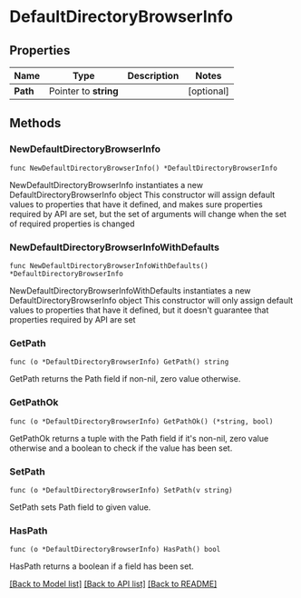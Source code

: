 # DefaultDirectoryBrowserInfo

## Properties

Name | Type | Description | Notes
------------ | ------------- | ------------- | -------------
**Path** | Pointer to **string** |  | [optional] 

## Methods

### NewDefaultDirectoryBrowserInfo

`func NewDefaultDirectoryBrowserInfo() *DefaultDirectoryBrowserInfo`

NewDefaultDirectoryBrowserInfo instantiates a new DefaultDirectoryBrowserInfo object
This constructor will assign default values to properties that have it defined,
and makes sure properties required by API are set, but the set of arguments
will change when the set of required properties is changed

### NewDefaultDirectoryBrowserInfoWithDefaults

`func NewDefaultDirectoryBrowserInfoWithDefaults() *DefaultDirectoryBrowserInfo`

NewDefaultDirectoryBrowserInfoWithDefaults instantiates a new DefaultDirectoryBrowserInfo object
This constructor will only assign default values to properties that have it defined,
but it doesn't guarantee that properties required by API are set

### GetPath

`func (o *DefaultDirectoryBrowserInfo) GetPath() string`

GetPath returns the Path field if non-nil, zero value otherwise.

### GetPathOk

`func (o *DefaultDirectoryBrowserInfo) GetPathOk() (*string, bool)`

GetPathOk returns a tuple with the Path field if it's non-nil, zero value otherwise
and a boolean to check if the value has been set.

### SetPath

`func (o *DefaultDirectoryBrowserInfo) SetPath(v string)`

SetPath sets Path field to given value.

### HasPath

`func (o *DefaultDirectoryBrowserInfo) HasPath() bool`

HasPath returns a boolean if a field has been set.


[[Back to Model list]](../README.md#documentation-for-models) [[Back to API list]](../README.md#documentation-for-api-endpoints) [[Back to README]](../README.md)


